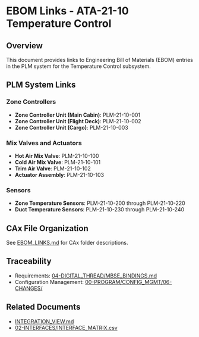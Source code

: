 # EBOM Links - ATA-21-10 Temperature Control

## Overview

This document provides links to Engineering Bill of Materials (EBOM) entries in the PLM system for the Temperature Control subsystem.

## PLM System Links

### Zone Controllers
- **Zone Controller Unit (Main Cabin)**: PLM-21-10-001
- **Zone Controller Unit (Flight Deck)**: PLM-21-10-002
- **Zone Controller Unit (Cargo)**: PLM-21-10-003

### Mix Valves and Actuators
- **Hot Air Mix Valve**: PLM-21-10-100
- **Cold Air Mix Valve**: PLM-21-10-101
- **Trim Air Valve**: PLM-21-10-102
- **Actuator Assembly**: PLM-21-10-103

### Sensors
- **Zone Temperature Sensors**: PLM-21-10-200 through PLM-21-10-220
- **Duct Temperature Sensors**: PLM-21-10-230 through PLM-21-10-240

## CAx File Organization

See [EBOM_LINKS.md](../../ATA-21-00_ENV_CONTROL_PACKS/PLM/EBOM_LINKS.md) for CAx folder descriptions.

## Traceability

- Requirements: [04-DIGITAL_THREAD/MBSE_BINDINGS.md](../../../../04-DIGITAL_THREAD/MBSE_BINDINGS.md)
- Configuration Management: [00-PROGRAM/CONFIG_MGMT/06-CHANGES/](../../../../../../00-PROGRAM/CONFIG_MGMT/06-CHANGES/)

## Related Documents

- [INTEGRATION_VIEW.md](../../INTEGRATION_VIEW.md)
- [02-INTERFACES/INTERFACE_MATRIX.csv](../../../../02-INTERFACES/INTERFACE_MATRIX.csv)
